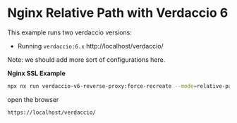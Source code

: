 # Nginx Relative Path with Verdaccio 6

This example runs two verdaccio versions:

- Running `verdaccio:6.x` http://localhost/verdaccio/

Note: we should add more sort of configurations here.

**Nginx SSL Example**

```bash
npx nx run verdaccio-v6-reverse-proxy:force-recreate --mode=relative-path-ssl
```

open the browser

```
https://localhost/verdaccio/
```
